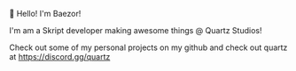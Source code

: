 👋 Hello! I'm Baezor!

I'm am a Skript developer making awesome things @ Quartz Studios!

Check out some of my personal projects on my github and check out quartz at https://discord.gg/quartz
